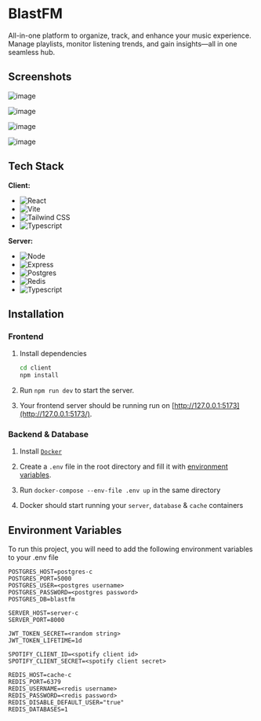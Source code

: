 
# BlastFM

All-in-one platform to organize, track, and enhance your music experience. Manage playlists, monitor listening trends, and gain insights—all in one seamless hub.

## Screenshots
![image](https://github.com/user-attachments/assets/840520ab-0b1e-4ae7-a349-77b4a4bbec8e)

![image](https://github.com/user-attachments/assets/32cb85a7-186c-4417-8ee8-dac79ad3cbc8)

![image](https://github.com/user-attachments/assets/70936422-e230-4965-9209-740dff29796a)

![image](https://github.com/user-attachments/assets/0d4358e7-58ec-4743-9fc8-c14072e1b627)


## Tech Stack

**Client:** 
* ![React](https://img.shields.io/badge/React-20232A?style=for-the-badge&logo=react&logoColor=61DAFB)
* ![Vite](https://img.shields.io/badge/Vite-B73BFE?style=for-the-badge&logo=vite&logoColor=FFD62E)
* ![Tailwind CSS](https://img.shields.io/badge/Tailwind_CSS-38B2AC?style=for-the-badge&logo=tailwind-css&logoColor=white)
* ![Typescript](https://img.shields.io/badge/TypeScript-007ACC?style=for-the-badge&logo=typescript&logoColor=white)

**Server:**
* ![Node](https://img.shields.io/badge/Node%20js-339933?style=for-the-badge&logo=nodedotjs&logoColor=white)
* ![Express](https://img.shields.io/badge/Express%20js-000000?style=for-the-badge&logo=express&logoColor=white)
* ![Postgres](https://img.shields.io/badge/PostgreSQL-316192?style=for-the-badge&logo=postgresql&logoColor=white)
* ![Redis](https://img.shields.io/badge/redis-%23DD0031.svg?&style=for-the-badge&logo=redis&logoColor=white)
* ![Typescript](https://img.shields.io/badge/TypeScript-007ACC?style=for-the-badge&logo=typescript&logoColor=white)

## Installation

### Frontend

1. Install dependencies 
    ```bash
    cd client
    npm install
    ```

2.  Run ```npm run dev``` to start the server.

3.  Your frontend server should be running run on [http://127.0.0.1:5173](http://127.0.0.1:5173/).

### Backend & Database

1. Install [`Docker`](https://www.docker.com/)

2. Create a `.env` file in the root directory and fill it with [environment variables](#environment-variables).  

3. Run `docker-compose --env-file .env up` in the same directory

4. Docker should start running your `server`, `database` & `cache` containers


## Environment Variables

To run this project, you will need to add the following environment variables to your .env file

```
POSTGRES_HOST=postgres-c
POSTGRES_PORT=5000
POSTGRES_USER=<postgres username>
POSTGRES_PASSWORD=<postgres password>
POSTGRES_DB=blastfm

SERVER_HOST=server-c
SERVER_PORT=8000

JWT_TOKEN_SECRET=<random string>
JWT_TOKEN_LIFETIME=1d

SPOTIFY_CLIENT_ID=<spotify client id>
SPOTIFY_CLIENT_SECRET=<spotify client secret>

REDIS_HOST=cache-c
REDIS_PORT=6379
REDIS_USERNAME=<redis username>
REDIS_PASSWORD=<redis password>
REDIS_DISABLE_DEFAULT_USER="true"
REDIS_DATABASES=1
```

